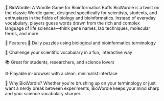 🧬 BioWordle: A Wordle Game for Bioinformatics Buffs
BioWordle is a twist on the classic Wordle game, designed specifically for scientists, students, and enthusiasts in the fields of biology and bioinformatics. Instead of everyday vocabulary, players guess words drawn from the rich and complex language of life sciences—think gene names, lab techniques, molecular terms, and more.

🔬 Features
🎯 Daily puzzles using biological and bioinformatics terminology

🧠 Challenge your scientific vocabulary in a fun, interactive way

📚 Great for students, researchers, and science lovers

🌐 Playable in-browser with a clean, minimalist interface

🚀 Why BioWordle?
Whether you're brushing up on your terminology or just want a nerdy break between experiments, BioWordle keeps your mind sharp and your science vocabulary sharper.
